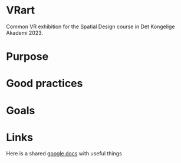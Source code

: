 # VRart
Common VR exhibition for the Spatial Design course in Det Kongelige Akademi 2023.


# Purpose


# Good practices

# Goals

# Links
Here is a shared [google docs](https://docs.google.com/document/d/1RrdKya0MM2RLmDl_tZCAdo3n8R8nkNpRn319VcRZwKU/edit?usp=sharing) with useful things [](url)
